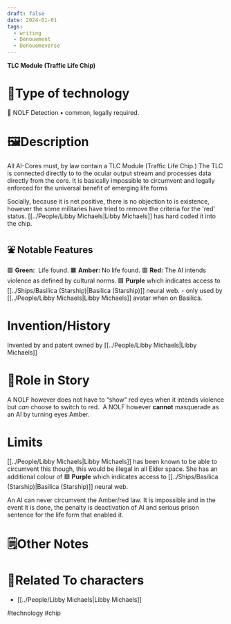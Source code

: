 ```yaml
---
draft: false
date: 2024-01-01
tags:
  - writing
  - Denouement
  - Denouemeverse
---
```

**TLC Module (Traffic Life Chip)**
# 🔧Type of technology
🚦 NOLF Detection • common, legally required.
# **🖼️Description** 
All AI-Cores must, by law contain a TLC Module (Traffic Life Chip.) The TLC is connected directly to to the ocular output stream and processes data directly from the core. It is basically impossible to circumvent and legally enforced for the universal benefit of emerging life forms

Socially, because it is net positive, there is no objection to is existence, however the some militaries have tried to remove the criteria for the 'red' status. [[../People/Libby Michaels|Libby Michaels]] has hard coded it into the chip. 
## ⛲ Notable Features
🟩 **Green:**  Life found.
🟧 **Amber:** No life found.
🟥 **Red:** The AI intends violence as defined by cultural norms.
🟪 **Purple** which indicates access to [[../Ships/Basilica (Starship)|Basilica (Starship)]] neural web. - only used by [[../People/Libby Michaels|Libby Michaels]] avatar when on Basilica.

# Invention/History 
Invented by and patent owned by [[../People/Libby Michaels|Libby Michaels]]
# 📜Role in Story
A NOLF however does not have to “show” red eyes when it intends violence but *can* choose to switch to red.  A NOLF however **cannot** masquerade as an AI by turning eyes Amber.
# Limits
[[../People/Libby Michaels|Libby Michaels]] has been known to be able to circumvent this though, this would be illegal in all Elder space. 
She has an additional colour of 🟪 **Purple** which indicates access to [[../Ships/Basilica (Starship)|Basilica (Starship)]] neural web.

An AI can never circumvent the Amber/red law. It is impossible and in the event it is done, the penalty is deactivation of AI and serious prison sentence for the life form that enabled it.

# 🗒️Other Notes
# 👤Related To characters
- [[../People/Libby Michaels|Libby Michaels]]

#technology #chip
